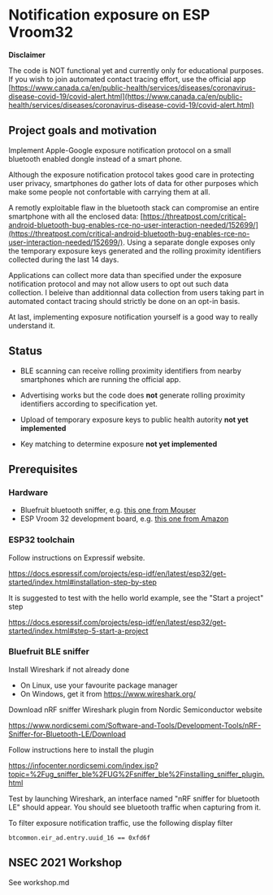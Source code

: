# Notification exposure on ESP Vroom32

**Disclaimer**

The code is NOT functional yet and currently only for educational purposes.  If you wish to join automated contact tracing effort, use the official app [https://www.canada.ca/en/public-health/services/diseases/coronavirus-disease-covid-19/covid-alert.html](https://www.canada.ca/en/public-health/services/diseases/coronavirus-disease-covid-19/covid-alert.html)

## Project goals and motivation

Implement Apple-Google exposure notification protocol on a small bluetooth enabled dongle instead of a smart phone.

Although the exposure notification protocol takes good care in protecting user privacy, smartphones do gather lots of data for other purposes which make some people not confortable with carrying them at all.

A remotly exploitable flaw in the bluetooth stack can compromise an entire smartphone with all the enclosed data: [https://threatpost.com/critical-android-bluetooth-bug-enables-rce-no-user-interaction-needed/152699/](https://threatpost.com/critical-android-bluetooth-bug-enables-rce-no-user-interaction-needed/152699/).  Using a separate dongle exposes only the temporary exposure keys generated and the rolling proximity identifiers collected during the last 14 days.

Applications can collect more data than specified under the exposure notification protocol and may not allow users to opt out such data collection.  I beleive than additionnal data collection from users taking part in automated contact tracing should strictly be done on an opt-in basis.

At last, implementing exposure notification yourself is a good way to really understand it.

## Status

- BLE scanning can receive rolling proximity identifiers from nearby smartphones which are running the official app.

- Advertising works but the code does **not** generate rolling proximity identifiers according to specification yet.

- Upload of temporary exposure keys to public health autority **not yet implemented**

- Key matching to determine exposure **not yet implemented**

## Prerequisites 

### Hardware

- Bluefruit bluetooth sniffer, e.g. [this one from Mouser](https://www.mouser.ca/ProductDetail/Adafruit/2269?qs=%2Fha2pyFaduh2NF1zdLdGfiVxSmZPWTDS2cYtyuIjclY%3D)
- ESP Vroom 32 development board, e.g. [this one from Amazon](https://www.amazon.ca/KeeYees-Development-Bluetooth-Microcontroller-ESP-WROOM-32/dp/B07PP1R8YK)


### ESP32 toolchain

Follow instructions on Expressif website.

https://docs.espressif.com/projects/esp-idf/en/latest/esp32/get-started/index.html#installation-step-by-step

It is suggested to test with the hello world example, see the "Start a project" step

https://docs.espressif.com/projects/esp-idf/en/latest/esp32/get-started/index.html#step-5-start-a-project

### Bluefruit BLE sniffer

Install Wireshark if not already done

- On Linux, use your favourite package manager
- On Windows, get it from https://www.wireshark.org/

Download nRF sniffer Wireshark plugin from Nordic Semiconductor website

https://www.nordicsemi.com/Software-and-Tools/Development-Tools/nRF-Sniffer-for-Bluetooth-LE/Download

Follow instructions here to install the plugin

https://infocenter.nordicsemi.com/index.jsp?topic=%2Fug_sniffer_ble%2FUG%2Fsniffer_ble%2Finstalling_sniffer_plugin.html

Test by launching Wireshark, an interface named "nRF sniffer for bluetooth LE" should appear.  You should see bluetooth traffic when capturing from it. 

To filter exposure notification traffic, use the following display filter

```
btcommon.eir_ad.entry.uuid_16 == 0xfd6f
```

## NSEC 2021 Workshop

See workshop.md

 
